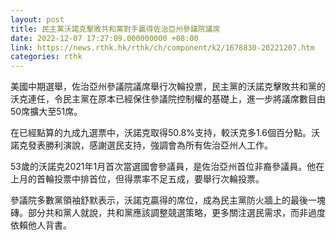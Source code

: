 ```yaml
---
layout: post
title: 民主黨沃諾克擊敗共和黨對手贏得佐治亞州參議院議席
date: 2022-12-07 17:27:09.000000000 +08:00
link: https://news.rthk.hk/rthk/ch/component/k2/1678830-20221207.htm
categories: rthk
---
```


美國中期選舉，佐治亞州參議院議席舉行次輪投票，民主黨的沃諾克擊敗共和黨的沃克連任，令民主黨在原本已經保住參議院控制權的基礎上，進一步將議席數目由50席擴大至51席。 

在已經點算的九成九選票中，沃諾克取得50.8%支持，較沃克多1.6個百分點。沃諾克發表勝利演說，感謝選民支持，強調會為所有佐治亞州人工作。

53歲的沃諾克2021年1月首次當選國會參議員，是佐治亞州首位非裔參議員。他在上月的首輪投票中排首位，但得票率不足五成，要舉行次輪投票。

參議院多數黨領袖舒默表示，沃諾克贏得的席位，成為民主黨防火牆上的最後一塊磚。部分共和黨人就說，共和黨應該調整競選策略，更多關注選民需求，而非過度依賴他人背書。
